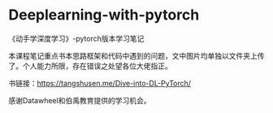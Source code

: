 # Deeplearning-with-pytorch
《动手学深度学习》-pytorch版本学习笔记

本课程笔记重点书本思路框架和代码中遇到的问题，文中图片均单独以文件夹上传了。个人能力所限，存在错误之处望各位大佬指正。

书链接：https://tangshusen.me/Dive-into-DL-PyTorch/

感谢Datawheel和伯禹教育提供的学习机会。